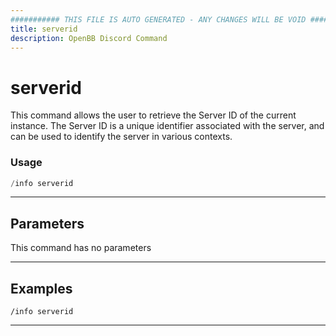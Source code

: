 ```yaml
---
########### THIS FILE IS AUTO GENERATED - ANY CHANGES WILL BE VOID ###########
title: serverid
description: OpenBB Discord Command
---
```


# serverid

This command allows the user to retrieve the Server ID of the current instance. The Server ID is a unique identifier associated with the server, and can be used to identify the server in various contexts.

### Usage

```python wordwrap
/info serverid
```

---

## Parameters

This command has no parameters



---

## Examples

```
/info serverid
```

---
